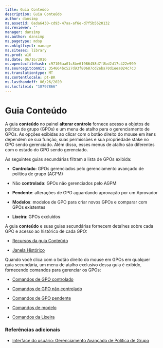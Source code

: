 ```yaml
---
title: Guia Conteúdo
description: Guia Conteúdo
author: dansimp
ms.assetid: 6ada6430-cd93-47aa-af6e-d7f5b5620132
ms.reviewer: ''
manager: dansimp
ms.author: dansimp
ms.pagetype: mdop
ms.mktglfcycl: manage
ms.sitesec: library
ms.prod: w10
ms.date: 06/16/2016
ms.openlocfilehash: c97106aa01c8be61986458d7f8bd2d17c422e999
ms.sourcegitcommit: 354664bc527d93f80687cd2eba70d1eea024c7c3
ms.translationtype: MT
ms.contentlocale: pt-BR
ms.lasthandoff: 06/26/2020
ms.locfileid: "10797866"
---
```

# Guia Conteúdo


A guia **conteúdo** no painel **alterar controle** fornece acesso a objetos de política de grupo (GPOs) e um menu de atalho para o gerenciamento de GPOs. As opções exibidas ao clicar com o botão direito do mouse em itens dependem de sua função, suas permissões e sua propriedade stake no GPO sendo gerenciado. Além disso, esses menus de atalho são diferentes com o estado do GPO sendo gerenciado.

As seguintes guias secundárias filtram a lista de GPOs exibida:

-   **Controlado**: GPOs gerenciados pelo gerenciamento avançado de política de grupo (AGPM)

-   Não **controlado**: GPOs não gerenciados pelo AGPM

-   **Pendente**: alterações de GPO aguardando aprovação por um Aprovador

-   **Modelos**: modelos de GPO para criar novos GPOs e comparar com GPOs existentes

-   **Lixeira**: GPOs excluídos

A guia **conteúdo** e suas guias secundárias fornecem detalhes sobre cada GPO e acesso ao histórico de cada GPO:

-   [Recursos da guia Conteúdo](contents-tab-features-agpm30ops.md)

-   [Janela Histórico](history-window-agpm30ops.md)

Quando você clica com o botão direito do mouse em GPOs em qualquer guia secundária, um menu de atalho exclusivo dessa guia é exibido, fornecendo comandos para gerenciar os GPOs:

-   [Comandos de GPO controlado](controlled-gpo-commands-agpm30ops.md)

-   [Comandos de GPO não controlado](uncontrolled-gpo-commands-agpm30ops.md)

-   [Comandos de GPO pendente](pending-gpo-commands-agpm30ops.md)

-   [Comandos de modelo](template-commands-agpm30ops.md)

-   [Comandos da Lixeira](recycle-bin-commands-agpm30ops.md)

### Referências adicionais

-   [Interface do usuário: Gerenciamento Avançado de Política de Grupo](user-interface-advanced-group-policy-management-agpm30ops.md)

 

 






